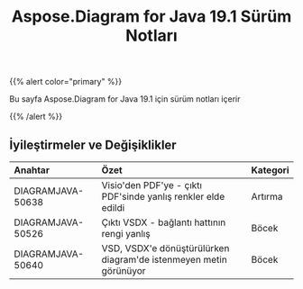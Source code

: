 ﻿---
title: Aspose.Diagram for Java 19.1 Sürüm Notları
type: docs
weight: 120
url: /tr/java/aspose-diagram-for-java-19-1-release-notes/
---
{{% alert color="primary" %}} 

Bu sayfa Aspose.Diagram for Java 19.1 için sürüm notları içerir

{{% /alert %}} 
## **İyileştirmeler ve Değişiklikler**

|**Anahtar**|**Özet**|**Kategori**|
|:- |:- |:- |
|DIAGRAMJAVA-50638|Visio'den PDF'ye - çıktı PDF'sinde yanlış renkler elde edildi|Artırma|
|DIAGRAMJAVA-50526|Çıktı VSDX - bağlantı hattının rengi yanlış|Böcek|
|DIAGRAMJAVA-50640|VSD, VSDX'e dönüştürülürken diagram'de istenmeyen metin görünüyor|Böcek|

